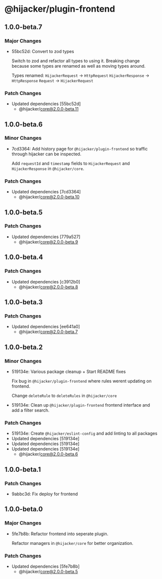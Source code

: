 # @hijacker/plugin-frontend

## 1.0.0-beta.7

### Major Changes

- 55bc52d: Convert to zod types

  Switch to zod and refactor all types to using it. Breaking change because some types are renamed as well as moving types around.

  Types renamed:
  `HijackerRequest` -> `HttpRequest`
  `HijackerResponse` -> `HttpResponse`
  `Request` -> `HijackerRequest`

### Patch Changes

- Updated dependencies [55bc52d]
  - @hijacker/core@2.0.0-beta.11

## 1.0.0-beta.6

### Minor Changes

- 7cd3364: Add history page for `@hijacker/plugin-frontend` so traffic through hijacker can be inspected.

  Add `requestId` and `timestamp` fields to `HijackerRequest` and `HijackerResponse` in `@hijacker/core`.

### Patch Changes

- Updated dependencies [7cd3364]
  - @hijacker/core@2.0.0-beta.10

## 1.0.0-beta.5

### Patch Changes

- Updated dependencies [779a527]
  - @hijacker/core@2.0.0-beta.9

## 1.0.0-beta.4

### Patch Changes

- Updated dependencies [c3912b0]
  - @hijacker/core@2.0.0-beta.8

## 1.0.0-beta.3

### Patch Changes

- Updated dependencies [ee641a0]
  - @hijacker/core@2.0.0-beta.7

## 1.0.0-beta.2

### Minor Changes

- 519134e: Various package cleanup + Start README fixes

  Fix bug in `@hijacker/plugin-frontend` where rules werent updating on frontend.

  Change `deleteRule` to `deleteRules` in `@hijacker/core`

- 519134e: Clean up `@hijacker/plugin-frontend` frontend interface and add a filter search.

### Patch Changes

- 519134e: Create `@hijacker/eslint-config` and add linting to all packages
- Updated dependencies [519134e]
- Updated dependencies [519134e]
- Updated dependencies [519134e]
  - @hijacker/core@2.0.0-beta.6

## 1.0.0-beta.1

### Patch Changes

- 9abbc3d: Fix deploy for frontend

## 1.0.0-beta.0

### Major Changes

- 5fe7b8b: Refactor frontend into seperate plugin.

  Refactor managers in `@hijacker/core` for better organization.

### Patch Changes

- Updated dependencies [5fe7b8b]
  - @hijacker/core@2.0.0-beta.5
